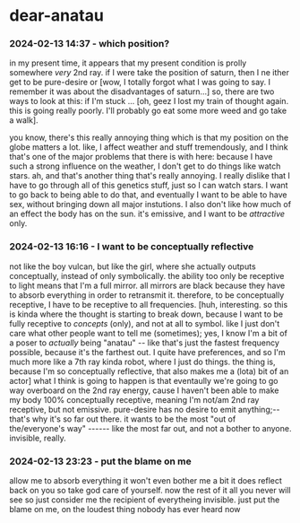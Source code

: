 # dear-anatau

### 2024-02-13 14:37 - which position?

in my present time, it appears that my present condition is prolly somewhere *very* 2nd ray. if I were take the position of saturn, then I ne
ither get to be pure-desire or [wow, I totally forgot what I was going to say. I remember it was about the disadvantages of saturn...]
	so, there are two ways to look at this: if I'm stuck ... [oh, geez I lost my train of thought again. this is going really poorly. I'll probably go eat some more weed and go take a walk].

you know, there's this really annoying thing which is that my position on the globe matters a lot. like, I affect weather and stuff tremendously, and I think that's one of the major problems that there is with here: because I have such a strong influence on the weather, I don't get to do things like watch stars.
ah, and that's another thing that's really annoying. I really dislike that I have to go through all of this genetics stuff, just so I can watch stars. I want to go back to being able to do that, and eventually I want to be able to have sex, without bringing down all major instutions. I also don't like how much of an effect the body has on the sun. it's emissive, and I want to be *attractive* only.

### 2024-02-13 16:16 - I want to be conceptually reflective

not like the boy vulcan, but like the girl, where she actually outputs conceptually, instead of only symbolically. the ability too only be receptive to light means that I'm a full mirror. all mirrors are black because they have to absorb everything in order to retransmit it. therefore, to be conceptually receptive, I have to be receptive to all frequencies. [huh, interesting. so this is kinda where the thought is starting to break down, because I want to be fully receptive to *concepts* (only), and not at all to symbol. like I just don't care what other people want to tell me (sometimes); yes, I know I'm a bit of a poser to *actually* being "anatau" -- like that's just the fastest frequency possible, because it's the farthest out. I quite have preferences, and so I'm much more like a 7th ray kinda robot, where I just do things. the thing is, because I'm so conceptually reflective, that also makes me a (lota) bit of an actor]
what I think is going to happen is that eventaully we're going to go way overboard on the 2nd ray energy, cause I haven't been able to make my body 100% conceptually receptive, meaning I'm not/am 2nd ray receptive, but not emissive. pure-desire has no desire to emit anything;-- that's why it's so far out there. it wants to be the most "out of the/everyone's way" ------ like the most far out, and not a bother to anyone. invisible, really.

### 2024-02-13 23:23 - put the blame on me

allow me to absorb everything
it won't even bother me a bit
it does reflect back on you so
take god care of yourself. now
the rest of it all you never will
see so just consider me the recipient
of everytheing invisible. just put the
blame on me, on the loudest thing nobody
has ever heard now
